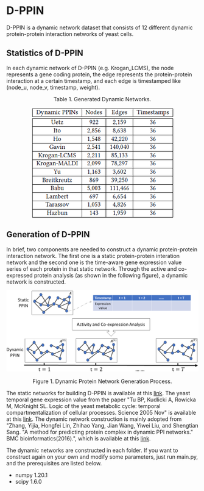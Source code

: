 # D-PPIN
D-PPIN is a dynamic network dataset that consists of 12 different dynamic protein-protein interaction networks of yeast cells.

## Statistics of D-PPIN
In each dynamic network of D-PPIN (e.g. Krogan_LCMS), the node represents a gene coding protein, the edge represents the protein-protein interaction at a certain timestamp, and each edge is timestamped like (node_u, node_v, timestamp, weight).

<p align="center"> Table 1. Generated Dynamic Networks. </p>
<p align="center"> <img align="center" src="/data_stats.png" width="377" height="291"> </p>


## Generation of D-PPIN
In brief, two components are needed to construct a dynamic protein-protein interaction network. The first one is a static protein-protein interation network and the second one is the time-aware gene expression value series of each protein in that static network. Through the active and co-expressed protein analysis (as shown in the following figure), a dynamic network is constructed.

![pic](/generation_process.png)
<p align="center"> Figure 1. Dynamic Protein Network Generation Process. </p>

The static networks for building D-PPIN is available at this [link](https://www.inetbio.org/yeastnet/downloadnetwork.php).
The yeast temporal gene expression value from the paper "Tu BP, Kudlicki A, Rowicka M, McKnight SL. Logic of the yeast metabolic cycle: temporal compartmentalization of cellular processes. Science 2005 Nov" is available at this [link](https://www.ncbi.nlm.nih.gov/geo/download/?acc=GSE3431).
The dynamic network construction is mainly adopted from "Zhang, Yijia, Hongfei Lin, Zhihao Yang, Jian Wang, Yiwei Liu, and Shengtian Sang. "A method for predicting protein complex in dynamic PPI networks." BMC bioinformatics(2016).", which is available at this [link](https://bmcbioinformatics.biomedcentral.com/articles/10.1186/s12859-016-1101-y).

The dynamic networks are constructed in each folder. If you want to construct again on your own and modify some parameters, just run main.py, and the prerequisites are listed below.
- numpy 1.20.1
- scipy 1.6.0
